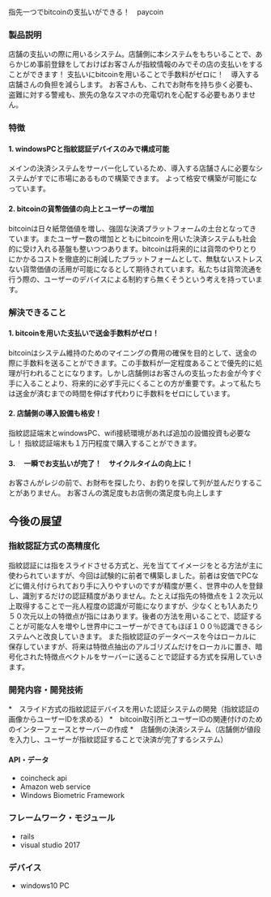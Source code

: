 指先一つでbitcoinの支払いができる！　paycoin

### 製品説明
店舗の支払いの際に用いるシステム。店舗側に本システムをもちいることで、あらかじめ事前登録をしておけばお客さんが指紋情報のみでその店の支払いをすることができます！
支払いにbitcoinを用いることで手数料がゼロに！　導入する店舗さんの負担を減らします。
お客さんも、これでお財布を持ち歩く必要も、盗難に対する警戒も、旅先の急なスマホの充電切れを心配する必要もありません。

### 特徴

#### 1. windowsPCと指紋認証デバイスのみで構成可能
メインの決済システムをサーバー化しているため、導入する店舗さんに必要なシステムがすでに市場にあるもので構築できます。
よって格安で構築が可能になっています。

#### 2. bitcoinの貨幣価値の向上とユーザーの増加
bitcoinは日々紙幣価値を増し、強固な決済プラットフォームの土台となってきています。またユーザー数の増加とともにbitcoinを用いた決済システムも社会的に受け入れる基盤も整いつつあります。bitcoinは将来的には貨幣のやりとりにかかるコストを徹底的に削減したプラットフォームとして、無駄ないストレスない貨幣価値の活用が可能になるとして期待されています。私たちは貨幣流通を行う際の、ユーザーのデバイスによる制約すら無くそうという考えを持っています。

### 解決できること

#### 1. bitcoinを用いた支払いで送金手数料がゼロ！
bitcoinはシステム維持のためのマイニングの費用の確保を目的として、送金の際に手数料を送ることができます。この手数料が一定程度あることで優先的に処理が行われることになります。しかし店舗側はお客さんの支払ったお金が今すぐ手に入ることより、将来的に必ず手元にくることの方が重要です。よって私たちは送金が済むまでの時間を伸ばす代わりに手数料をゼロにしています。

#### 2. 店舗側の導入設備も格安！
指紋認証端末とwindowsPC、wifi接続環境があれば追加の設備投資も必要なし！
指紋認証端末も１万円程度で購入することができます。

#### 3.　 一瞬でお支払いが完了！　サイクルタイムの向上に！
お客さんがレジの前で、お財布を探したり、お釣りを探して列が並んだりすることがありません。
お客さんの満足度もお店側の満足度も向上します

## 今後の展望

### 指紋認証方式の高精度化
指紋認証には指をスライドさせる方式と、光を当ててイメージをとる方法が主に使わられていますが、今回は試験的に前者で構築しました。前者は安価でPCなどに備え付けられており手に入りやすいのですが精度が悪く、世界中の人を登録し、識別するだけの認証精度がありません。たとえば指先の特徴点を１２次元以上取得することで一兆人程度の認識が可能になりますが、少なくとも1人あたり５０次元以上の特徴点が指にはあります。後者の方法を用いることで、認証することが可能な人を増やし世界中にユーザーができてもほぼ１００％認識できるシステムへと改良していきます。
また指紋認証のデータベースを今はローカルに保存していますが、将来は特徴点抽出のアルゴリズムだけをローカルに置き、暗号化された特徴点ベクトルをサーバーに送ることで認証する方式を採用していきます。

### 開発内容・開発技術
*　スライド方式の指紋認証デバイスを用いた認証システムの開発（指紋認証の画像からユーザーIDを求める）
*　bitcoin取引所とユーザーIDの関連付けのためのインターフェースとサーバーの作成
*　店舗側の決済システム（店舗側が値段を入力し、ユーザーが指紋認証することで決済が完了するシステム）

#### API・データ
* coincheck api
* Amazon web service
* Windows Biometric Framework

### フレームワーク・モジュール
* rails
* visual studio 2017

### デバイス
* windows10 PC
